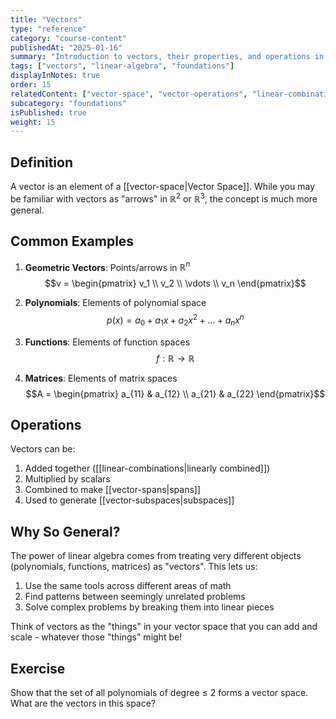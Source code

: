 ```yaml
---
title: "Vectors"
type: "reference"
category: "course-content"
publishedAt: "2025-01-16"
summary: "Introduction to vectors, their properties, and operations in linear algebra."
tags: ["vectors", "linear-algebra", "foundations"]
displayInNotes: true
order: 15
relatedContent: ["vector-space", "vector-operations", "linear-combinations"]
subcategory: "foundations"
isPublished: true
weight: 15
---
```


## Definition
A vector is an element of a [[vector-space|Vector Space]]. While you may be familiar with vectors as "arrows" in $\mathbb{R}^2$ or $\mathbb{R}^3$, the concept is much more general.

## Common Examples
1. **Geometric Vectors**: Points/arrows in $\mathbb{R}^n$
   $$v = \begin{pmatrix} v_1 \\ v_2 \\ \vdots \\ v_n \end{pmatrix}$$

2. **Polynomials**: Elements of polynomial space
   $$p(x) = a_0 + a_1x + a_2x^2 + \dots + a_nx^n$$

3. **Functions**: Elements of function spaces
   $$f: \mathbb{R} \to \mathbb{R}$$

4. **Matrices**: Elements of matrix spaces
   $$A = \begin{pmatrix} a_{11} & a_{12} \\ a_{21} & a_{22} \end{pmatrix}$$

## Operations
Vectors can be:
1. Added together ([[linear-combinations|linearly combined]])
2. Multiplied by scalars
3. Combined to make [[vector-spans|spans]]
4. Used to generate [[vector-subspaces|subspaces]]

## Why So General?
The power of linear algebra comes from treating very different objects (polynomials, functions, matrices) as "vectors". This lets us:
1. Use the same tools across different areas of math
2. Find patterns between seemingly unrelated problems
3. Solve complex problems by breaking them into linear pieces

Think of vectors as the "things" in your vector space that you can add and scale - whatever those "things" might be!

## Exercise
Show that the set of all polynomials of degree ≤ 2 forms a vector space. What are the vectors in this space?
